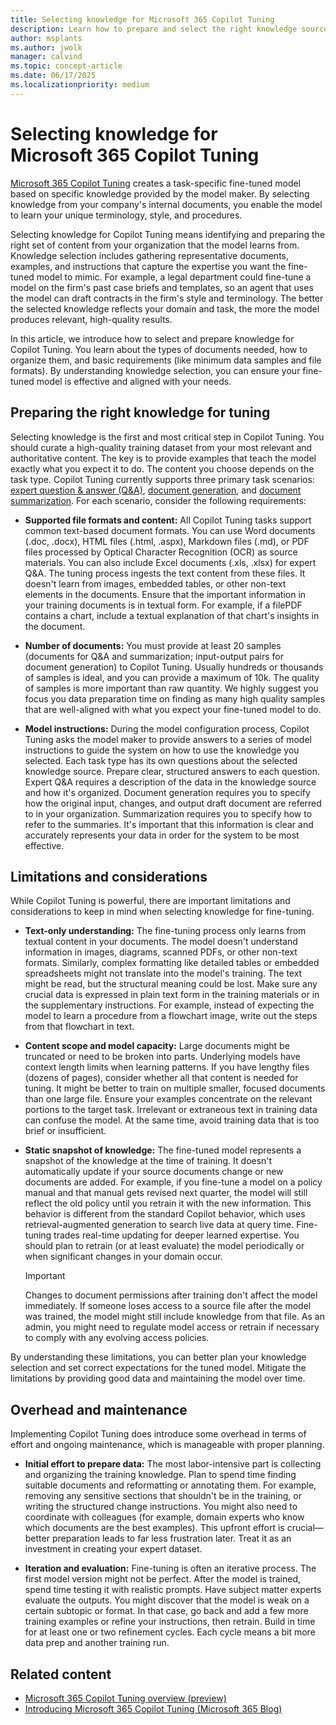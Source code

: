 ```yaml
---
title: Selecting knowledge for Microsoft 365 Copilot Tuning
description: Learn how to prepare and select the right knowledge sources when fine-tuning Microsoft 365 Copilot, including required document types, data limitations, and best practices.
author: msplants
ms.author: jwolk
manager: calvind
ms.topic: concept-article
ms.date: 06/17/2025
ms.localizationpriority: medium
---
```


# Selecting knowledge for Microsoft 365 Copilot Tuning

<!-- cSpell:ignore msplants jwolk calvind -->

[Microsoft 365 Copilot Tuning](copilot-tuning-overview.md) creates a task-specific fine-tuned model based on specific knowledge provided by the model maker. By selecting  knowledge from your company's internal documents, you enable the model to learn your unique terminology, style, and procedures.

Selecting knowledge for Copilot Tuning means identifying and preparing the right set of content from your organization that the model learns from. Knowledge selection includes gathering representative documents, examples, and instructions that capture the expertise you want the fine-tuned model to mimic. For example, a legal department could fine-tune a model on the firm's past case briefs and templates, so an agent that uses the model can draft contracts in the firm's style and terminology. The better the selected knowledge reflects your domain and task, the more the model produces relevant, high-quality results.

In this article, we introduce how to select and prepare knowledge for Copilot Tuning. You learn about the types of documents needed, how to organize them, and basic requirements (like minimum data samples and file formats). By understanding knowledge selection, you can ensure your fine-tuned model is effective and aligned with your needs.

## Preparing the right knowledge for tuning

Selecting knowledge is the first and most critical step in Copilot Tuning. You should curate a high-quality training dataset from your most relevant and authoritative content. The key is to provide examples that teach the model exactly what you expect it to do. The content you choose depends on the task type. Copilot Tuning currently supports three primary task scenarios: [expert question & answer (Q&A)](copilot-tuning-expert-qa.md), [document generation](copilot-tuning-doc-generation.md), and [document summarization](copilot-tuning-summarization.md). For each scenario, consider the following requirements:

- **Supported file formats and content:** All Copilot Tuning tasks support common text-based document formats. You can use Word documents (.doc, .docx), HTML files (.html, .aspx), Markdown files (.md), or PDF files processed by Optical Character Recognition (OCR) as source materials. You can also include Excel documents (.xls, .xlsx) for expert Q&A. The tuning process ingests the text content from these files. It doesn't learn from images, embedded tables, or other non-text elements in the documents. Ensure that the important information in your training documents is in textual form. For example, if a filePDF contains a chart, include a textual explanation of that chart's insights in the document.

- **Number of documents:** You must provide at least 20 samples (documents for Q&A and summarization; input-output pairs for document generation) to Copilot Tuning. Usually hundreds or thousands of samples is ideal, and you can provide a maximum of 10k. The quality of samples is more important than raw quantity. We highly suggest you focus you data preparation time on finding as many high quality samples that are well-aligned with what you expect your fine-tuned model to do.

- **Model instructions:** During the model configuration process, Copilot Tuning asks the model maker to provide answers to a series of model instructions to guide the system on how to use the knowledge you selected. Each task type has its own questions about the selected knowledge source. Prepare clear, structured answers to each question. Expert Q&A requires a description of the data in the knowledge source and how it's organized. Document generation requires you to specify how the original input, changes, and output draft document are referred to in your organization. Summarization requires you to specify how to refer to the summaries. It's important that this information is clear and accurately represents your data in order for the system to be most effective.

## Limitations and considerations

While Copilot Tuning is powerful, there are important limitations and considerations to keep in mind when selecting knowledge for fine-tuning.

- **Text-only understanding:** The fine-tuning process only learns from textual content in your documents. The model doesn't understand information in images, diagrams, scanned PDFs, or other non-text formats. Similarly, complex formatting like detailed tables or embedded spreadsheets might not translate into the model's training. The text might be read, but the structural meaning could be lost. Make sure any crucial data is expressed in plain text form in the training materials or in the supplementary instructions. For example, instead of expecting the model to learn a procedure from a flowchart image, write out the steps from that flowchart in text.

- **Content scope and model capacity:** Large documents might be truncated or need to be broken into parts. Underlying models have context length limits when learning patterns. If you have lengthy files (dozens of pages), consider whether all that content is needed for tuning. It might be better to train on multiple smaller, focused documents than one large file. Ensure your examples concentrate on the relevant portions to the target task. Irrelevant or extraneous text in training data can confuse the model. At the same time, avoid training data that is too brief or insufficient.

- **Static snapshot of knowledge:** The fine-tuned model represents a snapshot of the knowledge at the time of training. It doesn't automatically update if your source documents change or new documents are added. For example, if you fine-tune a model on a policy manual and that manual gets revised next quarter, the model will still reflect the old policy until you retrain it with the new information. This behavior is different from the standard Copilot behavior, which uses retrieval-augmented generation to search live data at query time. Fine-tuning trades real-time updating for deeper learned expertise. You should plan to retrain (or at least evaluate) the model periodically or when significant changes in your domain occur.

    > [!IMPORTANT]
    > Changes to document permissions after training don't affect the model immediately. If someone loses access to a source file after the model was trained, the model might still include knowledge from that file. As an admin, you might need to regulate model access or retrain if necessary to comply with any evolving access policies.

By understanding these limitations, you can better plan your knowledge selection and set correct expectations for the tuned model. Mitigate the limitations by providing good data and maintaining the model over time.

## Overhead and maintenance

Implementing Copilot Tuning does introduce some overhead in terms of effort and ongoing maintenance, which is manageable with proper planning.

- **Initial effort to prepare data:** The most labor-intensive part is collecting and organizing the training knowledge. Plan to spend time finding suitable documents and reformatting or annotating them. For example, removing any sensitive sections that shouldn't be in the training, or writing the structured change instructions. You might also need to coordinate with colleagues (for example, domain experts who know which documents are the best examples). This upfront effort is crucial—better preparation leads to far less frustration later. Treat it as an investment in creating your expert dataset.

- **Iteration and evaluation:** Fine-tuning is often an iterative process. The first model version might not be perfect. After the model is trained, spend time testing it with realistic prompts. Have subject matter experts evaluate the outputs. You might discover that the model is weak on a certain subtopic or format. In that case, go back and add a few more training examples or refine your instructions, then retrain. Build in time for at least one or two refinement cycles. Each cycle means a bit more data prep and another training run.

## Related content

- [Microsoft 365 Copilot Tuning overview (preview)](copilot-tuning-overview.md)
- [Introducing Microsoft 365 Copilot Tuning (Microsoft 365 Blog)](https://www.microsoft.com/microsoft-365/blog/2025/05/19/introducing-microsoft-365-copilot-tuning-multi-agent-orchestration-and-more-from-microsoft-build-2025/)

